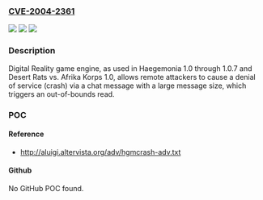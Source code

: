 ### [CVE-2004-2361](https://cve.mitre.org/cgi-bin/cvename.cgi?name=CVE-2004-2361)
![](https://img.shields.io/static/v1?label=Product&message=n%2Fa&color=blue)
![](https://img.shields.io/static/v1?label=Version&message=n%2Fa&color=blue)
![](https://img.shields.io/static/v1?label=Vulnerability&message=n%2Fa&color=brighgreen)

### Description

Digital Reality game engine, as used in Haegemonia 1.0 through 1.0.7 and Desert Rats vs. Afrika Korps 1.0, allows remote attackers to cause a denial of service (crash) via a chat message with a large message size, which triggers an out-of-bounds read.

### POC

#### Reference
- http://aluigi.altervista.org/adv/hgmcrash-adv.txt

#### Github
No GitHub POC found.

